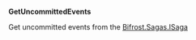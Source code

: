 **GetUncommittedEvents**

Get uncommitted events from the [Bifrost.Sagas.ISaga](Bifrost.Sagas.ISaga)

